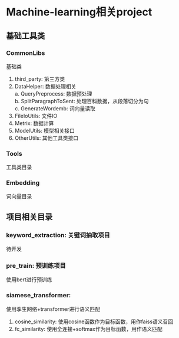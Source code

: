 # Machine-learning相关project

## 基础工具类 

### CommonLibs
基础类  
  1. third_party: 第三方类
  2. DataHelper: 数据处理相关   
    a. QueryPreprocess: 数据预处理  
    b. SplitParagraphToSent: 处理百科数据，从段落切分为句  
    c. GenerateWordemb: 词向量读取
  3. FileIoUtils: 文件IO
  4. Metrix: 数据计算
  5. ModelUtils: 模型相关接口
  6. OtherUtils: 其他工具类接口

### Tools
工具类目录
  
### Embedding
词向量目录
    
## 项目相关目录

### keyword_extraction: 关键词抽取项目
  待开发

### pre_train: 预训练项目
  使用bert进行预训练

### siamese_transformer:
使用孪生网络+transformer进行语义匹配
  1. cosine_similarity: 使用cosine函数作为目标函数，用作faiss语义召回
  2. fc_similarity: 使用全连接+softmax作为目标函数，用作语义匹配
  
